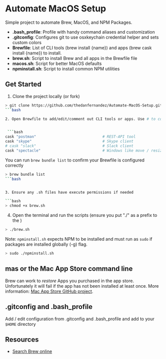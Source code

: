 # Automate MacOS Setup
Simple project to automate Brew, MacOS, and NPM Packages. 

* **.bash_profile**: Profile with handy command aliases and customization
* **.gitconfig**: Configures git to use osxkeychain credential helper and sets custom colors
* **Brewfile**: List of CLI tools (brew install {name}) and apps (brew cask install {name}) to install. 
* **brew.sh**: Script to install Brew and all apps in the Brewfile file
* **macos.sh**: Script for better MacOS defaults
* **npminstall.sh**: Script to install common NPM utilities

## Get Started

1. Clone the project locally (or fork)

```bash
> git clone https://github.com/thedanfernandez/Automate-MacOS-Setup.git
```bash

2. Open Brewfile to add/edit/comment out CLI tools or apps. Use # to comment out or delete.


 ```bash
cask "postman"                              # REST-API tool
cask "skype"                                # Skype client
# cask "slack"                              # Slack client
cask "spectacle"                            # Windows like move / resize windows

````

You can run `brew bundle list` to confirm your Brewfile is configured correctly
```bash
> brew bundle list
```bash


3. Ensure any .sh files have execute permissions if needed

```bash
> chmod +x brew.sh
```

4. Open the terminal and run the scripts (ensure you put "./" as a prefix to the )

```bash
> ./brew.sh
```

Note: `npminstall.sh` expects NPM to be installed and must run as `sudo` if packages are installed globally (-g) flag.
```bash
> sudo ./npminstall.sh
```

## mas or the Mac App Store command line
Brew can work to *restore* Apps you purchased in the app store. Unfortunately it will fail if the app has not been installed at least once. More information: [Mac App Store GitHub project](https://github.com/mas-cli/mas). 

## .gitconfig and .bash_profile
Add / edit configuration from .gitconfig and .bash_profile and add to your `$HOME` directory

## Resources

* [Search Brew online](https://brew.sh)
